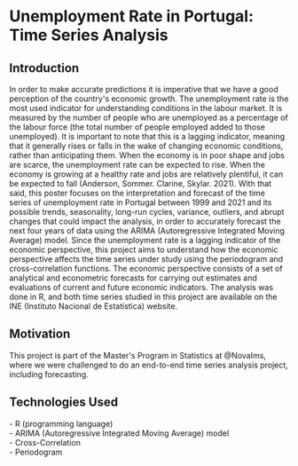 <h1>Unemployment Rate in Portugal: Time Series Analysis</h1> 

<h2>Introduction</h2>
<p>In order to make accurate predictions it is imperative that we have a good perception of the country's economic growth. The unemployment rate is the most used indicator for understanding conditions in the labour market. It is measured by the number of people who are unemployed as a percentage of the labour force (the total number of people employed added to those unemployed). It is important to note that this is a lagging indicator, meaning that it generally rises or falls in the wake of changing economic conditions, rather than anticipating them. When the economy is in poor shape and jobs are scarce, the unemployment rate can be expected to rise. When the economy is growing at a healthy rate and jobs are relatively plentiful, it can be expected to fall (Anderson, Sommer. Clarine, Skylar. 2021). With that said, this poster focuses on the interpretation and forecast of the time series of unemployment rate in Portugal between 1999 and 2021 and its possible trends, seasonality, long-run cycles, variance, outliers, and abrupt changes that could impact the analysis, in order to accurately forecast the next four years of data using the ARIMA (Autoregressive Integrated Moving Average) model. Since the unemployment rate is a lagging indicator of the economic perspective, this project aims to understand how the economic perspective affects the time series under study using the periodogram and cross-correlation functions. The economic perspective consists of a set of analytical and econometric forecasts for carrying out estimates and evaluations of current and future economic indicators. The analysis was done in R, and both time series studied in this project are available on the INE (Instituto Nacional de Estatística) website.
</p>

<h2>Motivation</h2>
This project is part of the Master's Program in Statistics at @NovaIms, where we were challenged to do an end-to-end time series analysis project, including forecasting.<br> 

<h2>Technologies Used</h2>
- R (programming language)<br> 
- ARIMA (Autoregressive Integrated Moving Average) model<br> 
- Cross-Correlation<br> 
- Periodogram<br> 
